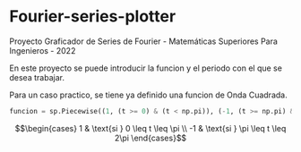 # Fourier-series-plotter

Proyecto Graficador de Series de Fourier - Matemáticas Superiores Para Ingenieros - 2022

En este proyecto se puede introducir la funcion y el periodo con el que se desea trabajar.

Para un caso practico, se tiene ya definido una funcion de Onda Cuadrada.

```python
funcion = sp.Piecewise((1, (t >= 0) & (t < np.pi)), (-1, (t >= np.pi) & (t < 2 * np.pi)))
```

$$\begin{cases} 1 & \text{si } 0 \leq t \leq \pi \\ -1 & \text{si } \pi \leq t \leq 2\pi \end{cases}$$
